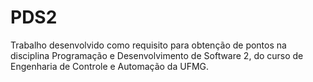# PDS2
Trabalho desenvolvido como requisito para obtenção de pontos na disciplina Programação e Desenvolvimento de Software 2, do curso de Engenharia de Controle e Automação da UFMG.
